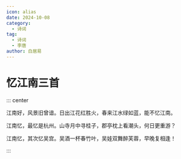 ```yaml
---
icon: alias
date: 2024-10-08
category:
  - 诗词
tag:
  - 诗词
  - 李唐
author: 白居易
---
```


# 忆江南三首

<!-- more -->

::: center

江南好，风景旧曾谙。日出江花红胜火，春来江水绿如蓝，能不忆江南。

江南忆，最忆是杭州。山寺月中寻桂子，郡亭枕上看潮头，何日更重游？

江南忆，其次忆吴宫。吴酒一杯春竹叶，吴娃双舞醉芙蓉，早晚复相逢！

:::